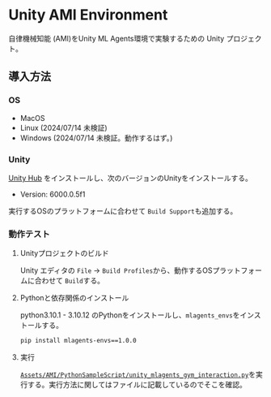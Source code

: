 # Unity AMI Environment

自律機械知能 (AMI)をUnity ML Agents環境で実験するための Unity プロジェクト。

## 導入方法

### OS

* MacOS
* Linux (2024/07/14 未検証)
* Windows (2024/07/14 未検証。動作するはず。)

### Unity

[Unity Hub](https://unity.com/ja/download) をインストールし、次のバージョンのUnityをインストールする。

* Version: 6000.0.5f1

実行するOSのプラットフォームに合わせて `Build Support`も追加する。

### 動作テスト

1. Unityプロジェクトのビルド

   Unity エディタの `File` -> `Build Profiles`から、動作するOSプラットフォームに合わせて `Build`する。

2. Pythonと依存関係のインストール

   python3.10.1 - 3.10.12 のPythonをインストールし、`mlagents_envs`をインストールする。

   ```bash
   pip install mlagents-envs==1.0.0
   ```

3. 実行

   [`Assets/AMI/PythonSampleScript/unity_mlagents_gym_interaction.py`](Assets/AMI/PythonSampleScript/unity_mlagents_gym_interaction.py)を実行する。実行方法に関してはファイルに記載しているのでそこを確認。
